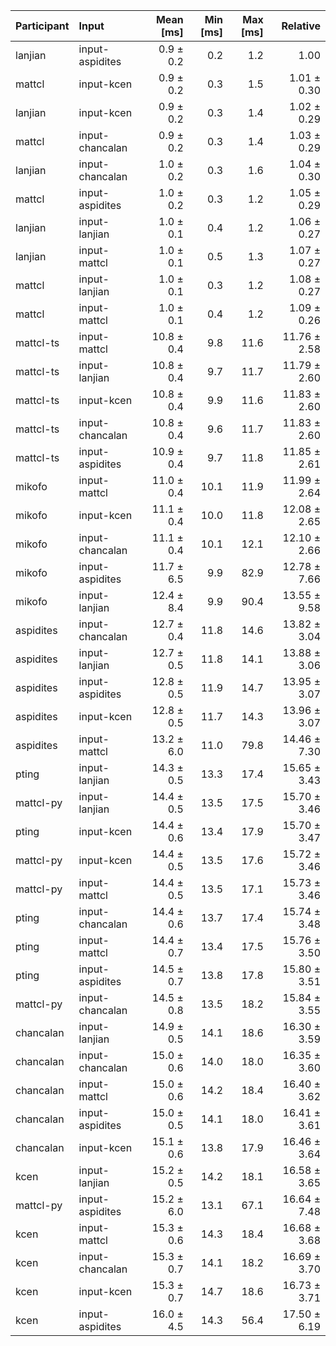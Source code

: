 | Participant | Input | Mean [ms] | Min [ms] | Max [ms] | Relative |
|:---|:---|---:|---:|---:|---:|
| lanjian | input-aspidites | 0.9 ± 0.2 | 0.2 | 1.2 | 1.00 |
| mattcl | input-kcen | 0.9 ± 0.2 | 0.3 | 1.5 | 1.01 ± 0.30 |
| lanjian | input-kcen | 0.9 ± 0.2 | 0.3 | 1.4 | 1.02 ± 0.29 |
| mattcl | input-chancalan | 0.9 ± 0.2 | 0.3 | 1.4 | 1.03 ± 0.29 |
| lanjian | input-chancalan | 1.0 ± 0.2 | 0.3 | 1.6 | 1.04 ± 0.30 |
| mattcl | input-aspidites | 1.0 ± 0.2 | 0.3 | 1.2 | 1.05 ± 0.29 |
| lanjian | input-lanjian | 1.0 ± 0.1 | 0.4 | 1.2 | 1.06 ± 0.27 |
| lanjian | input-mattcl | 1.0 ± 0.1 | 0.5 | 1.3 | 1.07 ± 0.27 |
| mattcl | input-lanjian | 1.0 ± 0.1 | 0.3 | 1.2 | 1.08 ± 0.27 |
| mattcl | input-mattcl | 1.0 ± 0.1 | 0.4 | 1.2 | 1.09 ± 0.26 |
| mattcl-ts | input-mattcl | 10.8 ± 0.4 | 9.8 | 11.6 | 11.76 ± 2.58 |
| mattcl-ts | input-lanjian | 10.8 ± 0.4 | 9.7 | 11.7 | 11.79 ± 2.60 |
| mattcl-ts | input-kcen | 10.8 ± 0.4 | 9.9 | 11.6 | 11.83 ± 2.60 |
| mattcl-ts | input-chancalan | 10.8 ± 0.4 | 9.6 | 11.7 | 11.83 ± 2.60 |
| mattcl-ts | input-aspidites | 10.9 ± 0.4 | 9.7 | 11.8 | 11.85 ± 2.61 |
| mikofo | input-mattcl | 11.0 ± 0.4 | 10.1 | 11.9 | 11.99 ± 2.64 |
| mikofo | input-kcen | 11.1 ± 0.4 | 10.0 | 11.8 | 12.08 ± 2.65 |
| mikofo | input-chancalan | 11.1 ± 0.4 | 10.1 | 12.1 | 12.10 ± 2.66 |
| mikofo | input-aspidites | 11.7 ± 6.5 | 9.9 | 82.9 | 12.78 ± 7.66 |
| mikofo | input-lanjian | 12.4 ± 8.4 | 9.9 | 90.4 | 13.55 ± 9.58 |
| aspidites | input-chancalan | 12.7 ± 0.4 | 11.8 | 14.6 | 13.82 ± 3.04 |
| aspidites | input-lanjian | 12.7 ± 0.5 | 11.8 | 14.1 | 13.88 ± 3.06 |
| aspidites | input-aspidites | 12.8 ± 0.5 | 11.9 | 14.7 | 13.95 ± 3.07 |
| aspidites | input-kcen | 12.8 ± 0.5 | 11.7 | 14.3 | 13.96 ± 3.07 |
| aspidites | input-mattcl | 13.2 ± 6.0 | 11.0 | 79.8 | 14.46 ± 7.30 |
| pting | input-lanjian | 14.3 ± 0.5 | 13.3 | 17.4 | 15.65 ± 3.43 |
| mattcl-py | input-lanjian | 14.4 ± 0.5 | 13.5 | 17.5 | 15.70 ± 3.46 |
| pting | input-kcen | 14.4 ± 0.6 | 13.4 | 17.9 | 15.70 ± 3.47 |
| mattcl-py | input-kcen | 14.4 ± 0.5 | 13.5 | 17.6 | 15.72 ± 3.46 |
| mattcl-py | input-mattcl | 14.4 ± 0.5 | 13.5 | 17.1 | 15.73 ± 3.46 |
| pting | input-chancalan | 14.4 ± 0.6 | 13.7 | 17.4 | 15.74 ± 3.48 |
| pting | input-mattcl | 14.4 ± 0.7 | 13.4 | 17.5 | 15.76 ± 3.50 |
| pting | input-aspidites | 14.5 ± 0.7 | 13.8 | 17.8 | 15.80 ± 3.51 |
| mattcl-py | input-chancalan | 14.5 ± 0.8 | 13.5 | 18.2 | 15.84 ± 3.55 |
| chancalan | input-lanjian | 14.9 ± 0.5 | 14.1 | 18.6 | 16.30 ± 3.59 |
| chancalan | input-chancalan | 15.0 ± 0.6 | 14.0 | 18.0 | 16.35 ± 3.60 |
| chancalan | input-mattcl | 15.0 ± 0.6 | 14.2 | 18.4 | 16.40 ± 3.62 |
| chancalan | input-aspidites | 15.0 ± 0.5 | 14.1 | 18.0 | 16.41 ± 3.61 |
| chancalan | input-kcen | 15.1 ± 0.6 | 13.8 | 17.9 | 16.46 ± 3.64 |
| kcen | input-lanjian | 15.2 ± 0.5 | 14.2 | 18.1 | 16.58 ± 3.65 |
| mattcl-py | input-aspidites | 15.2 ± 6.0 | 13.1 | 67.1 | 16.64 ± 7.48 |
| kcen | input-mattcl | 15.3 ± 0.6 | 14.3 | 18.4 | 16.68 ± 3.68 |
| kcen | input-chancalan | 15.3 ± 0.7 | 14.1 | 18.2 | 16.69 ± 3.70 |
| kcen | input-kcen | 15.3 ± 0.7 | 14.7 | 18.6 | 16.73 ± 3.71 |
| kcen | input-aspidites | 16.0 ± 4.5 | 14.3 | 56.4 | 17.50 ± 6.19 |
